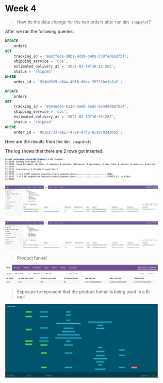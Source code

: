# Week 4

> How do the data change for the two orders after run `dbt snapshot`?

After we ran the following queries:

```sql
UPDATE
    orders
SET
    tracking_id = 'a807fe66-d8b1-4d38-b409-558fed8bd75f',
    shipping_service = 'ups',
    estimated_delivery_at = '2021-02-19T10:15:26Z',
    status = 'shipped'
WHERE
    order_id = '914b8929-e04a-40f8-86ee-357f2be3a2a2';
```

```sql
UPDATE
    orders
SET
    tracking_id = '8404ed05-0128-4aeb-8ed5-6e44908875c4',
    shipping_service = 'ups',
    estimated_delivery_at = '2021-02-19T10:15:26Z',
    status = 'shipped'
WHERE
    order_id = '05202733-0e17-4726-97c2-0520c024ab85';
```

Here are the results from the `dbt snapshot`:

The log shows that there are 2 rows got inserted.

![dbt Snapshot Results 01](./img/dbt-snapshot-results-01.png)

![dbt Snapshot Results 02](./img/dbt-snapshot-results-02.png)

![dbt Snapshot Results 03](./img/dbt-snapshot-results-03.png)

> Product funnel

![Product Funnel](./img/product-funnel.png)

> Exposure to represent that the product funnel is being used in a BI tool

![Lineage Graph](./img/dbt-lineage-week-4.png)

